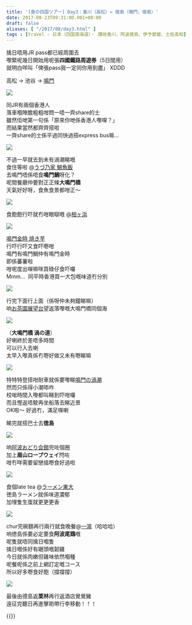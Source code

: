 ```yaml
---
title: '[食の四国ツアー] Day3：香川（高松）↔ 徳島（鳴門、徳島）'
date: 2017-08-23T09:31:00.001+08:00
draft: false
aliases: [ "/2017/08/day3.html" ]
tags : [travel - 日本（四国南海道）・ 讚岐香川、阿波徳島、伊予愛媛、土佐高知]
---
```


擒日唔用JR pass都已經周圍去  
嚟緊呢幾日開始用呢張**四國鐵路周遊券**（5日間用）  
就明白咩叫「俾張pass我一定同你用到盡」 XDDD  
  
高松 → 池谷 → [鳴門](https://hidie.net/shikoku3a/)  

![](/images/shikoku3a2.jpg)

同JR有兩個香港人  
落車嗰陣膽粗粗咁問一唔一齊share的士  
雖然佢哋第一句係「原來你哋係香港人嚟㗎？」  
而結果當然都齊齊搭啦  
一齊share的士係平過同快過搭express bus嘛...  

![](/images/shikoku3b.jpg)

不過一早就去到未有渦潮睇嘅  
食住等啦 @[うづ乃家 鯛魚飯](https://hidie.net/shikoku3b/)  
去鳴門唔係唔食**鳴門鯛**呀化？  
呢間餐廳仲要對正正條**大鳴門橋**  
天氣好好呀，食魚食景都咁正～  

![](/images/shikoku3c8.jpg)

食飽飽行吓就冇咁眼瞓嘅 @[相ヶ浜](https://hidie.net/shikoku3c/)  

![](/images/shikoku3d.jpg)

[鳴門金時 焼き芋](https://hidie.net/shikoku3d/)  
行吓行吓又食吓嘢咁  
鳴門有鳴門鯛仲有鳴門金時  
即係蕃薯啦  
咁呢度出㗎嘛咪買碌仔食吓囉  
Mmm...  同平時香港買一大包嘅味道冇分別  

![](/images/shikoku3e4.jpg)

行完下面行上面（係呀仲未夠鐘睇嘛）  
响[お茶園展望台](https://hidie.net/shikoku3e/)望返落嚟嘅大鳴門橋同個海  

![](/images/shikoku3f6.jpg)

（**大鳴門橋 渦の道**）  
好喇終於差唔多時間  
可以行入去喇  
太早入嚟真係冇嘢好做又未有嘢睇嘛  

![](/images/shikoku3f.jpg)

特特特登搭咁耐車就係要嚟睇[鳴門の渦潮](https://hidie.net/shikoku3f/)  
然而只係得小潮㖭咋  
校啱時間入嚟都叫睇到吓咁囉  
而且慳返唔駛再坐船落去睇近景  
OK啦～ 好過冇，滿足㗎喇  
  
睇完就搭巴士去**徳島**  

![](/images/shikoku3g.jpg)

响[阿波おどり会館](https://hidie.net/shikoku3g/)兜咗個圈  
加上**眉山ロープウェイ**閂咗  
咁冇咩需要留戀搵嘢食好過啦  

![](/images/shikoku3h.jpg)

食個late tea @[ラーメン東大](https://hidie.net/shikoku3h/)  
徳島ラーメン就係味道濃郁  
加埋隻生蛋就更更更香  

![](/images/shikoku3i.jpg)

chur完碗麵再行兩行就食晚餐@[一鴻](https://hidie.net/shikoku3i/)（哈哈哈）   
响徳島係要必定要食**阿波尾鶏**嘅  
呢隻就唔同擒日嗰隻  
擒日嘅係好有𡁻頭嘅韌雞  
今日就係肉嫩但雞味依然嗰種  
呢餐呢係之前上網訂定嘅コース  
所以好多嘢食好飽（撐撐撐）  
  
![](/images/shikoku3i10.jpg)  
  
最後由德島返**栗林**再行返酒店覺覺豬    
遠征完聽日再進擊啲帶行李移動！！！  
  

{{<shikoku>}}
  

